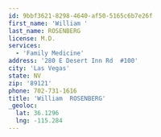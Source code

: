 ```yaml
---
id: 9bbf3621-8298-4640-af50-5165c6b7e26f
first_name: 'William '
last_name: ROSENBERG
license: M.D.
services:
  - 'Family Medicine'
address: '280 E Desert Inn Rd  #100'
city: 'Las Vegas'
state: NV
zip: '89121'
phone: 702-731-1616
title: 'William  ROSENBERG'
_geoloc:
  lat: 36.1296
  lng: -115.284
---
```


